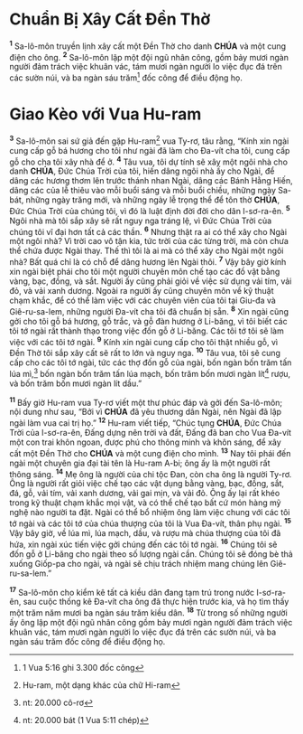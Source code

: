 # Chuẩn Bị Xây Cất Đền Thờ
<sup><b>1</b></sup> Sa-lô-môn truyền lịnh xây cất một Đền Thờ cho danh **CHÚA** và một cung điện cho ông. <sup><b>2</b></sup> Sa-lô-môn lập một đội ngũ nhân công, gồm bảy mươi ngàn người đảm trách việc khuân vác, tám mươi ngàn người lo việc đục đá trên các sườn núi, và ba ngàn sáu trăm[^1] đốc công để điều động họ.


# Giao Kèo với Vua Hu-ram
<sup><b>3</b></sup> Sa-lô-môn sai sứ giả đến gặp Hu-ram[^2] vua Ty-rơ, tâu rằng, “Kính xin ngài cung cấp gỗ bá hương cho tôi như ngài đã làm cho Đa-vít cha tôi, cung cấp gỗ cho cha tôi xây nhà để ở. <sup><b>4</b></sup> Tâu vua, tôi dự tính sẽ xây một ngôi nhà cho danh **CHÚA**, Đức Chúa Trời của tôi, hiến dâng ngôi nhà ấy cho Ngài, để dâng các hương thơm lên trước thánh nhan Ngài, dâng các Bánh Hằng Hiến, dâng các của lễ thiêu vào mỗi buổi sáng và mỗi buổi chiều, những ngày Sa-bát, những ngày trăng mới, và những ngày lễ trọng thể để tôn thờ **CHÚA**, Đức Chúa Trời của chúng tôi, vì đó là luật định đời đời cho dân I-sơ-ra-ên. <sup><b>5</b></sup> Ngôi nhà mà tôi sắp xây sẽ rất nguy nga tráng lệ, vì Đức Chúa Trời của chúng tôi vĩ đại hơn tất cả các thần. <sup><b>6</b></sup> Nhưng thật ra ai có thể xây cho Ngài một ngôi nhà? Vì trời cao vô tận kia, tức trời của các từng trời, mà còn chưa thể chứa được Ngài thay. Thế thì tôi là ai mà có thể xây cho Ngài một ngôi nhà? Bất quá chỉ là có chỗ để dâng hương lên Ngài thôi. <sup><b>7</b></sup> Vậy bây giờ kính xin ngài biệt phái cho tôi một người chuyên môn chế tạo các đồ vật bằng vàng, bạc, đồng, và sắt. Người ấy cũng phải giỏi về việc sử dụng vải tím, vải đỏ, và vải xanh dương. Ngoài ra người ấy cũng chuyên môn về kỹ thuật chạm khắc, để có thể làm việc với các chuyên viên của tôi tại Giu-đa và Giê-ru-sa-lem, những người Đa-vít cha tôi đã chuẩn bị sẵn. <sup><b>8</b></sup> Xin ngài cũng gởi cho tôi gỗ bá hương, gỗ trắc, và gỗ đàn hương ở Li-băng, vì tôi biết các tôi tớ ngài rất thành thạo trong việc đốn gỗ ở Li-băng. Các tôi tớ tôi sẽ làm việc với các tôi tớ ngài. <sup><b>9</b></sup> Kính xin ngài cung cấp cho tôi thật nhiều gỗ, vì Đền Thờ tôi sắp xây cất sẽ rất to lớn và nguy nga. <sup><b>10</b></sup> Tâu vua, tôi sẽ cung cấp cho các tôi tớ ngài, tức các thợ đốn gỗ của ngài, bốn ngàn bốn trăm tấn lúa mì,[^3] bốn ngàn bốn trăm tấn lúa mạch, bốn trăm bốn mươi ngàn lít[^4] rượu, và bốn trăm bốn mươi ngàn lít dầu.”

<sup><b>11</b></sup> Bấy giờ Hu-ram vua Ty-rơ viết một thư phúc đáp và gởi đến Sa-lô-môn; nội dung như sau, “Bởi vì **CHÚA** đã yêu thương dân Ngài, nên Ngài đã lập ngài làm vua cai trị họ.” <sup><b>12</b></sup> Hu-ram viết tiếp, “Chúc tụng **CHÚA**, Đức Chúa Trời của I-sơ-ra-ên, Đấng dựng nên trời và đất, Đấng đã ban cho Vua Đa-vít một con trai khôn ngoan, được phú cho thông minh và khôn sáng, để xây cất một Đền Thờ cho **CHÚA** và một cung điện cho mình. <sup><b>13</b></sup> Nay tôi phái đến ngài một chuyên gia đại tài tên là Hu-ram A-bi; ông ấy là một người rất thông sáng. <sup><b>14</b></sup> Mẹ ông là người của chi tộc Đan, còn cha ông là người Ty-rơ. Ông là người rất giỏi việc chế tạo các vật dụng bằng vàng, bạc, đồng, sắt, đá, gỗ, vải tím, vải xanh dương, vải gai mịn, và vải đỏ. Ông ấy lại rất khéo trong kỹ thuật chạm khắc mọi vật, và có thể chế tạo bất cứ món hàng mỹ nghệ nào người ta đặt. Ngài có thể bổ nhiệm ông làm việc chung với các tôi tớ ngài và các tôi tớ của chúa thượng của tôi là Vua Đa-vít, thân phụ ngài. <sup><b>15</b></sup> Vậy bây giờ, về lúa mì, lúa mạch, dầu, và rượu mà chúa thượng của tôi đã hứa, xin ngài xúc tiến việc gởi chúng đến các tôi tớ ngài. <sup><b>16</b></sup> Chúng tôi sẽ đốn gỗ ở Li-băng cho ngài theo số lượng ngài cần. Chúng tôi sẽ đóng bè thả xuống Giốp-pa cho ngài, và ngài sẽ chịu trách nhiệm mang chúng lên Giê-ru-sa-lem.”

<sup><b>17</b></sup> Sa-lô-môn cho kiểm kê tất cả kiều dân đang tạm trú trong nước I-sơ-ra-ên, sau cuộc thống kê Đa-vít cha ông đã thực hiện trước kia, và họ tìm thấy một trăm năm mươi ba ngàn sáu trăm kiều dân. <sup><b>18</b></sup> Từ trong số những người ấy ông lập một đội ngũ nhân công gồm bảy mươi ngàn người đảm trách việc khuân vác, tám mươi ngàn người lo việc đục đá trên các sườn núi, và ba ngàn sáu trăm đốc công để điều động họ.

[^1]: 1 Vua 5:16 ghi 3.300 đốc công
[^2]: Hu-ram, một dạng khác của chữ Hi-ram
[^3]: nt: 20.000 cô-rơ
[^4]: nt: 20.000 bát (1 Vua 5:11 chép)